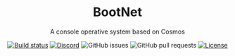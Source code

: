 <h1 align="center">BootNet</h1>
<p align="center">A console operative system based on Cosmos</p>
<p align="center">
<a href="https://ci.appveyor.com/project/PtoBuon/bootnet"><img src="https://ci.appveyor.com/api/projects/status/negjf09e47kh0qhg?svg=true" alt="Build status"></a>
<a href="https://discord.gg/KNGTnbT9Ym?style=for-the-badge"><img src="https://img.shields.io/discord/955877634187853834" alt="Discord"></a>
<img src="https://img.shields.io/github/issues/pto-buon/BootNet" alt="GitHub issues">
<img src="https://img.shields.io/github/issues-pr/pto-buon/BootNet" alt="GitHub pull requests">
<a href="https://opensource.org/licenses/BSD-3-Clause?style=for-the-badge"><img src="https://img.shields.io/badge/License-BSD_3--Clause-blue.svg" alt="License"></a>
</p>
